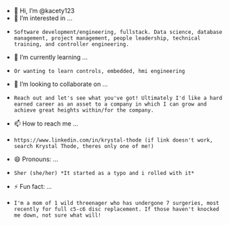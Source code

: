 - 👋 Hi, I’m @kacety123
- 👀 I’m interested in ...
-     Software development/engineering, fullstack. Data science, database management, project management, people leadership, technical training, and controller engineering.
- 🌱 I’m currently learning ...
-     Or wanting to learn controls, embedded, hmi engineering
- 💞️ I’m looking to collaborate on ...
-     Reach out and let's see what you've got! Ultimately I'd like a hard earned career as an asset to a company in which I can grow and achieve great heights within/for the company.
- 📫 How to reach me ...
-     https://www.linkedin.com/in/krystal-thode (if link doesn't work, search Krystal Thode, theres only one of me!)
- 😄 Pronouns: ...
-     Sher (she/her) *It started as a typo and i rolled with it*
- ⚡ Fun fact: ...
-     I'm a mom of 1 wild threenager who has undergone 7 surgeries, most recently for full c5-c6 disc replacement. If those haven't knocked me down, not sure what will!

<!---
kacety123/kacety123 is a ✨ special ✨ repository because its `README.md` (this file) appears on your GitHub profile.
You can click the Preview link to take a look at your changes.
--->

